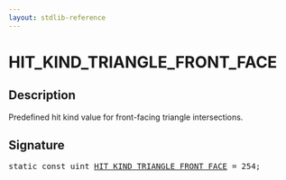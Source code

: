 ```yaml
---
layout: stdlib-reference
---
```


# HIT_KIND_TRIANGLE_FRONT_FACE

## Description

Predefined hit kind value for front-facing triangle intersections.


## Signature
<pre>
<span class='code_keyword'>static</span> <span class='code_keyword'>const</span> <span class="code_keyword">uint</span> <a href=".html" class="code_var">HIT_KIND_TRIANGLE_FRONT_FACE</a> = 254;
</pre>

